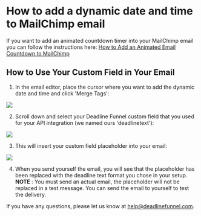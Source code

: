 # How to add a dynamic date and time to MailChimp email

If you want to add an animated countdown timer into your MailChimp email you can follow the instructions here: [How to Add an Animated Email Countdown to MailChimp](http://documentation.deadlinefunnel.com/article/255-how-to-add-email-countdown-code-to-mailchimp)

## How to Use Your Custom Field in Your Email

1. In the email editor, place the cursor where you want to add the dynamic date and time and click 'Merge Tags':

![](https://d33v4339jhl8k0.cloudfront.net/docs/assets/53974d6ce4b0c76107b109d1/images/5bc8b905042863158cc79867/file-cCiL9dDxPy.png)

2. Scroll down and select your Deadline Funnel custom field that you used for your API integration \(we named ours 'deadlinetext'\):

![](https://d33v4339jhl8k0.cloudfront.net/docs/assets/53974d6ce4b0c76107b109d1/images/5bc8b9312c7d3a04dd5bd976/file-mNabYbN1DP.png)

3. This will insert your custom field placeholder into your email:

![](https://d33v4339jhl8k0.cloudfront.net/docs/assets/53974d6ce4b0c76107b109d1/images/5bc8b9712c7d3a04dd5bd97a/file-JROUtx4Zjo.png)

4. When you send yourself the email, you will see that the placeholder has been replaced with the deadline text format you chose in your setup. **NOTE** : You must send an actual email, the placeholder will not be replaced in a test message. You can send the email to yourself to test the delivery.

If you have any questions, please let us know at [help@deadlinefunnel.com](mailto:mailto:help@deadlinefunnel.com).

